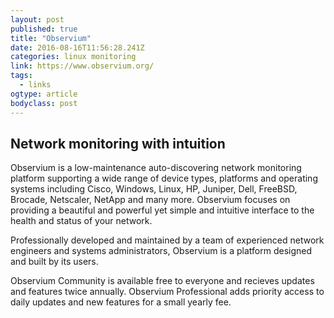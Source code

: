 ```yaml
---
layout: post 
published: true 
title: "Observium" 
date: 2016-08-16T11:56:28.241Z
categories: linux monitoring
link: https://www.observium.org/ 
tags:
  - links
ogtype: article 
bodyclass: post 
---
```


## Network monitoring with intuition
Observium is a low-maintenance auto-discovering network monitoring platform supporting a wide range of device types, platforms and operating systems including Cisco, Windows, Linux, HP, Juniper, Dell, FreeBSD, Brocade, Netscaler, NetApp and many more. Observium focuses on providing a beautiful and powerful yet simple and intuitive interface to the health and status of your network.

Professionally developed and maintained by a team of experienced network engineers and systems administrators, Observium is a platform designed and built by its users.

Observium Community is available free to everyone and recieves updates and features twice annually.
Observium Professional adds priority access to daily updates and new features for a small yearly fee.